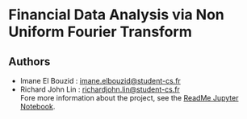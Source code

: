 # Financial Data Analysis via Non Uniform Fourier Transform
## Authors 
* Imane El Bouzid : imane.elbouzid@student-cs.fr
* Richard John Lin : richardjohn.lin@student-cs.fr <br>
Fore more information about the project, see the [ReadMe Jupyter Notebook](https://github.com/imane-elb/fourier-covariance-estimator/blob/main/ReadMe.ipynb).
